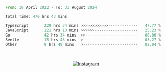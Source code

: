 <!--START_SECTION:waka-->

```rust
From: 19 April 2022 - To: 31 August 2024

Total Time: 470 hrs 43 mins

TypeScript       229 hrs 34 mins >>>>>>>>>>>>-------------   47.77 %
JavaScript       121 hrs 13 mins >>>>>>-------------------   25.23 %
Go               42 hrs 34 mins  >>-----------------------   08.86 %
Svelte           15 hrs 43 mins  >------------------------   03.27 %
Other            9 hrs 49 mins   >------------------------   02.04 %
```

<!--END_SECTION:waka-->


<!-- &nbsp;<div align="center">
  [![Spotify](https://supakorn-spotify.vercel.app/api/spotify?background_color=0d1117&border_color=ffffff)](https://open.spotify.com/user/314ljfgc3h2e3vrqtbm3tq35t5zq?si=f93b8de147494e3a)  
</div>
-->

&nbsp;<div align="center">
  [![Instagram](https://img.shields.io/badge/Instagram-E4405F?style=for-the-badge&logo=instagram&logoColor=white)](https://www.instagram.com/supakornigm/)
</div>


